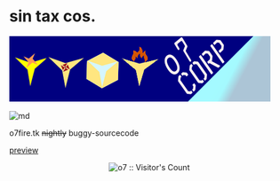 # sin tax cos.

![banner](./assets/images/logo.png)

![md](http://www.wtfpl.net/wp-content/uploads/2012/12/wtfpl-badge-4.png)

o7fire.tk ~~nightly~~ buggy-sourcecode

[preview](https://o7-fire.github.io/mossad/)

<p align="center"><img src="https://profile-counter.glitch.me/%7Bo7%7D/count.svg" alt="o7 :: Visitor's Count" /></p>
